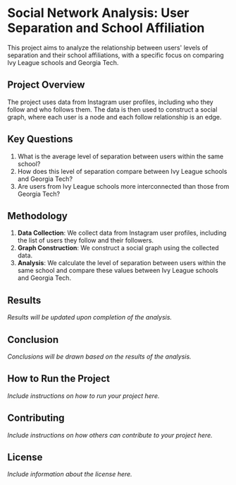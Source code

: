 # Social Network Analysis: User Separation and School Affiliation

This project aims to analyze the relationship between users' levels of separation and their school affiliations, with a specific focus on comparing Ivy League schools and Georgia Tech.

## Project Overview

The project uses data from Instagram user profiles, including who they follow and who follows them. The data is then used to construct a social graph, where each user is a node and each follow relationship is an edge.

## Key Questions

1. What is the average level of separation between users within the same school?
2. How does this level of separation compare between Ivy League schools and Georgia Tech?
3. Are users from Ivy League schools more interconnected than those from Georgia Tech?

## Methodology

1. **Data Collection**: We collect data from Instagram user profiles, including the list of users they follow and their followers.
2. **Graph Construction**: We construct a social graph using the collected data.
3. **Analysis**: We calculate the level of separation between users within the same school and compare these values between Ivy League schools and Georgia Tech.

## Results

*Results will be updated upon completion of the analysis.*

## Conclusion

*Conclusions will be drawn based on the results of the analysis.*

## How to Run the Project

*Include instructions on how to run your project here.*

## Contributing

*Include instructions on how others can contribute to your project here.*

## License

*Include information about the license here.*
